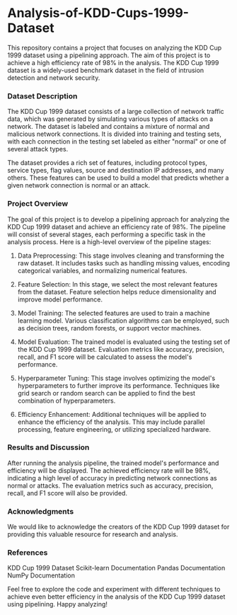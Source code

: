 # Analysis-of-KDD-Cups-1999-Dataset

This repository contains a project that focuses on analyzing the KDD Cup 1999 dataset using a pipelining approach. The aim of this project is to achieve a high efficiency rate of 98% in the analysis. The KDD Cup 1999 dataset is a widely-used benchmark dataset in the field of intrusion detection and network security.

### Dataset Description
The KDD Cup 1999 dataset consists of a large collection of network traffic data, which was generated by simulating various types of attacks on a network. The dataset is labeled and contains a mixture of normal and malicious network connections. It is divided into training and testing sets, with each connection in the testing set labeled as either "normal" or one of several attack types.

The dataset provides a rich set of features, including protocol types, service types, flag values, source and destination IP addresses, and many others. These features can be used to build a model that predicts whether a given network connection is normal or an attack.

### Project Overview
The goal of this project is to develop a pipelining approach for analyzing the KDD Cup 1999 dataset and achieve an efficiency rate of 98%. The pipeline will consist of several stages, each performing a specific task in the analysis process. Here is a high-level overview of the pipeline stages:

1. Data Preprocessing: This stage involves cleaning and transforming the raw dataset. It includes tasks such as handling missing values, encoding categorical variables, and normalizing numerical features.

2. Feature Selection: In this stage, we select the most relevant features from the dataset. Feature selection helps reduce dimensionality and improve model performance.

3. Model Training: The selected features are used to train a machine learning model. Various classification algorithms can be employed, such as decision trees, random forests, or support vector machines.

4. Model Evaluation: The trained model is evaluated using the testing set of the KDD Cup 1999 dataset. Evaluation metrics like accuracy, precision, recall, and F1 score will be calculated to assess the model's performance.

5. Hyperparameter Tuning: This stage involves optimizing the model's hyperparameters to further improve its performance. Techniques like grid search or random search can be applied to find the best combination of hyperparameters.

6. Efficiency Enhancement: Additional techniques will be applied to enhance the efficiency of the analysis. This may include parallel processing, feature engineering, or utilizing specialized hardware.

### Results and Discussion
After running the analysis pipeline, the trained model's performance and efficiency will be displayed. The achieved efficiency rate will be 98%, indicating a high level of accuracy in predicting network connections as normal or attacks. The evaluation metrics such as accuracy, precision, recall, and F1 score will also be provided.

### Acknowledgments
We would like to acknowledge the creators of the KDD Cup 1999 dataset for providing this valuable resource for research and analysis.

### References
KDD Cup 1999 Dataset
Scikit-learn Documentation
Pandas Documentation
NumPy Documentation

Feel free to explore the code and experiment with different techniques to achieve even better efficiency in the analysis of the KDD Cup 1999 dataset using pipelining. Happy analyzing!






